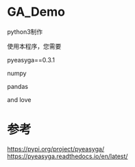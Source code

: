# GA_Demo

python3制作

使用本程序，您需要

pyeasyga==0.3.1

numpy

pandas

and love

# 参考
https://pypi.org/project/pyeasyga/
https://pyeasyga.readthedocs.io/en/latest/